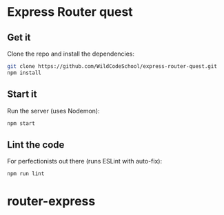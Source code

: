 # Express Router quest

## Get it

Clone the repo and install the dependencies:

```sh
git clone https://github.com/WildCodeSchool/express-router-quest.git
npm install
```

## Start it

Run the server (uses Nodemon):

```sh
npm start
```

## Lint the code

For perfectionists out there (runs ESLint with auto-fix):

```sh
npm run lint
```

# router-express
